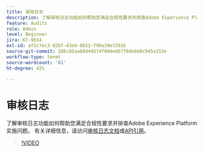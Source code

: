 ```yaml
---
title: 审核日志
description: 了解审核日志功能如何帮助您满足合规性要求并排查Adobe Experience Platform实施问题。
feature: Audits
role: Admin
level: Beginner
jira: KT-9934
exl-id: af2c7ec3-82bf-43e9-8b52-f90a39e72926
source-git-commit: 286c85aa88d44574f00ded67f0de8e0c945a153e
workflow-type: tm+mt
source-wordcount: '61'
ht-degree: 42%

---
```


# 审核日志

了解审核日志功能如何帮助您满足合规性要求并排查Adobe Experience Platform实施问题。 有关详细信息，请访问[审核日志文档](https://experienceleague.adobe.com/docs/experience-platform/landing/governance-privacy-security/audit-logs/overview.html?lang=zh-Hans)或[API引用](https://developer.adobe.com/experience-platform-apis/references/audit-query/)。

>[!VIDEO](https://video.tv.adobe.com/v/344644?learn=on&enablevpops&captions=chi_hans)

